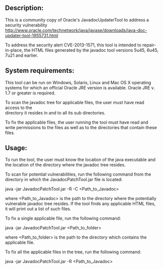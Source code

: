 Description:
------------

This is a community copy of Oracle's JavadocUpdaterTool to address a security vulnerability 
http://www.oracle.com/technetwork/java/javase/downloads/java-doc-updater-tool-1955731.html

To address the security alert CVE-2013-1571, this tool is intended to repair-in-place, 
the HTML files generated by the javadoc tool versions 5u45, 6u45, 7u21 and earlier. 

System requirements:
--------------------

This tool can be run on Windows, Solaris, Linux and Mac OS X operating systems 
for which an official Oracle JRE version is available. Oracle JRE v. 1.7 or greater 
is required.

To scan the javadoc tree for applicable files, the user must have read access to the  
directory it resides in and to all its sub directories. 

To fix the  applicable files, the user running the tool must have read and write 
permissions to the files as well as to the directories that contain these files.

Usage:
------

To run the tool, the user must know the location of the java executable 
and the location of the directory where the javadoc tree resides.

To scan for potential vulnerabilities, run the following command from the 
directory in which the JavadocPatchTool.jar file is located:

java -jar JavadocPatchTool.jar -R -C <Path_to_Javadoc>

where <Path_to_Javadoc> is the path to the directory where the potentially 
vulnerable javadoc tree resides. If the tool finds any applicable HTML files, 
it will print out a list of such files.

To fix a single applicable file, run the following command:

java -jar JavadocPatchTool.jar <Path_to_folder>

where <Path_to_folder> is the path to the directory which contains the applicable file. 

To fix all the applicable files in the tree, run the following command:

java -jar JavadocPatchTool.jar -R <Path_to_Javadoc>

